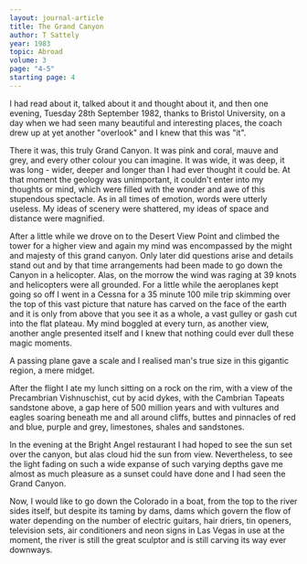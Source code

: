 ```yaml
---
layout: journal-article
title: The Grand Canyon
author: T Sattely
year: 1983
topic: Abroad
volume: 3
page: "4-5"
starting page: 4
---
```

I had read about it, talked about it and thought about it, and then one evening, Tuesday 28th September 1982, thanks to Bristol University, on a day when we had seen many beautiful and interesting places, the coach drew up at yet another "overlook" and I knew that this was "it".

There it was, this truly Grand Canyon. It was pink and coral, mauve and grey, and every other colour you can imagine. It was wide, it was deep, it was long - wider, deeper and longer than I had ever thought it could be. At that moment the geology was unimportant, it couldn't enter into my thoughts or mind, which were filled with the wonder and awe of this stupendous spectacle. As in all times of emotion, words were utterly useless. My ideas of scenery were shattered, my ideas of space and distance were magnified.

After a little while we drove on to the Desert View Point and climbed the tower for a higher view and again my mind was encompassed by the might and majesty of this grand canyon. Only later did questions arise and details stand out and by that time arrangements had been made to go down the Canyon in a helicopter. Alas, on the morrow the wind was raging at 39 knots and helicopters were all grounded. For a little while the aeroplanes kept going so off I went in a Cessna for a 35 minute 100 mile trip skimming over the top of this vast picture that nature has carved on the face of the earth and it is only from above that you see it as a whole, a vast gulley or gash cut into the flat plateau. My mind boggled at every turn, as another view, another angle presented itself and I knew that nothing could ever dull these magic moments.

A passing plane gave a scale and I realised man's true size in this gigantic region, a mere midget.

After the flight I ate my lunch sitting on a rock on the rim, with a view of the Precambrian Vishnuschist, cut by acid dykes, with the Cambrian Tapeats sandstone above, a gap here of 500 million years and with vultures and eagles soaring beneath me and all around cliffs, buttes and pinnacles of red and blue, purple and grey, limestones, shales and sandstones.

In the evening at the Bright Angel restaurant I had hoped to see the sun set over the canyon, but alas cloud hid the sun from view. Nevertheless, to see the light fading on such a wide expanse of such varying depths gave me almost as much pleasure as a sunset could have done and I had seen the Grand Canyon.

Now, I would like to go down the Colorado in a boat, from the top to the river sides itself, but despite its taming by dams, dams which govern the flow of water depending on the number of electric guitars, hair driers, tin openers, television sets, air conditioners and neon signs in Las Vegas in use at the moment, the river is still the great sculptor and is still carving its way ever downways.